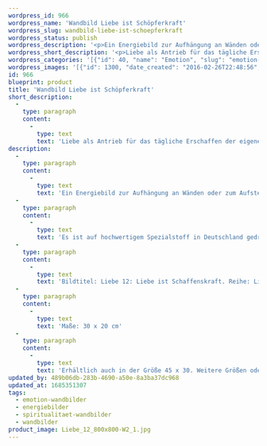 ```yaml
---
wordpress_id: 966
wordpress_name: 'Wandbild Liebe ist Schöpferkraft'
wordpress_slug: wandbild-liebe-ist-schoepferkraft
wordpress_status: publish
wordpress_description: '<p>Ein Energiebild zur Aufhängung an Wänden oder zum Aufstellen im Raum mit einem aktivierbaren Informationsfeld zu: Liebe - Liebe in Aktion - Schöpfertum - Ethik - Selbstverantwortung: In sich Liebe als Antrieb für das tägliche Erschaffen der eigenen Realität zu nutzen. Liebe in Aktion umgewandelt. Ethik auf Basis von Liebe. Potenziale nutzen.</p><p>Es ist auf hochwertigem Spezialstoff in Deutschland gedruckt und sorgfältig in Handarbeit auf Holzkeilrahmen aufgezogen. Laut Herstellerangaben ist der farbintensive Druck 70 Jahre lichtecht, waschbar und in einem umweltorientierten Verfahren hergestellt. Der Oberstoff ist mit einer Spezialbeschichtung unterfüttert, so dass, bei Aufhängung an der Wand, der rückseitige Holzrahmen auch bei hellen Farben unsichtbar ist.</p><p>Bildtitel: Liebe 12: Liebe ist Schaffenskraft. Reihe: Liebe</p><p>Maße: 30 x 20 cm</p><p>Erhältlich auch in der Größe 45 x 30. Weitere Größen oder andere Seitenverhältnisse, sind bis 200 cm individuell für Sie innerhalb weniger Tage herstellbar. Bitte kontaktieren Sie uns hierfür unter <a href="mailto:info@elvedenverlag.de">info@elvedenverlag.de</a>.</p><p><a href="https://my.feenbaum.de/anwendung-energie-wandbilder/">Anwendungshinweise</a>      <a href="https://my.feenbaum.de/produktinformation-wandbilder/">Produktinformationen</a></p>'
wordpress_short_description: '<p>Liebe als Antrieb für das tägliche Erschaffen der eigenen Realität nutzen</p>'
wordpress_categories: '[{"id": 40, "name": "Emotion", "slug": "emotion-wandbilder"}, {"id": 22, "name": "Energiebilder", "slug": "energiebilder"}, {"id": 42, "name": "Spiritualit\u00e4t", "slug": "spiritualitaet-wandbilder"}, {"id": 24, "name": "Wandbilder", "slug": "wandbilder"}]'
wordpress_images: '[{"id": 1300, "date_created": "2016-02-26T22:48:56", "date_created_gmt": "2016-02-26T20:48:56", "date_modified": "2017-03-28T17:22:52", "date_modified_gmt": "2017-03-28T13:22:52", "src": "https://my.feenbaum.de/wp-content/uploads/2016/02/Liebe_12_800x800-W2_1.jpg", "name": "Liebe_12_800x800-W2_1", "alt": ""}]'
id: 966
blueprint: product
title: 'Wandbild Liebe ist Schöpferkraft'
short_description:
  -
    type: paragraph
    content:
      -
        type: text
        text: 'Liebe als Antrieb für das tägliche Erschaffen der eigenen Realität nutzen'
description:
  -
    type: paragraph
    content:
      -
        type: text
        text: 'Ein Energiebild zur Aufhängung an Wänden oder zum Aufstellen im Raum mit einem aktivierbaren Informationsfeld zu: Liebe - Liebe in Aktion - Schöpfertum - Ethik - Selbstverantwortung: In sich Liebe als Antrieb für das tägliche Erschaffen der eigenen Realität zu nutzen. Liebe in Aktion umgewandelt. Ethik auf Basis von Liebe. Potenziale nutzen.'
  -
    type: paragraph
    content:
      -
        type: text
        text: 'Es ist auf hochwertigem Spezialstoff in Deutschland gedruckt und sorgfältig in Handarbeit auf Holzkeilrahmen aufgezogen. Laut Herstellerangaben ist der farbintensive Druck 70 Jahre lichtecht, waschbar und in einem umweltorientierten Verfahren hergestellt. Der Oberstoff ist mit einer Spezialbeschichtung unterfüttert, so dass, bei Aufhängung an der Wand, der rückseitige Holzrahmen auch bei hellen Farben unsichtbar ist.'
  -
    type: paragraph
    content:
      -
        type: text
        text: 'Bildtitel: Liebe 12: Liebe ist Schaffenskraft. Reihe: Liebe'
  -
    type: paragraph
    content:
      -
        type: text
        text: 'Maße: 30 x 20 cm'
  -
    type: paragraph
    content:
      -
        type: text
        text: 'Erhältlich auch in der Größe 45 x 30. Weitere Größen oder andere Seitenverhältnisse, sind bis 200 cm individuell für Sie innerhalb weniger Tage herstellbar. Bitte kontaktieren Sie uns hierfür unter info@elvedenverlag.de.'
updated_by: 489b06db-283b-4690-a50e-8a3ba37dc968
updated_at: 1685351307
tags:
  - emotion-wandbilder
  - energiebilder
  - spiritualitaet-wandbilder
  - wandbilder
product_image: Liebe_12_800x800-W2_1.jpg
---
```

